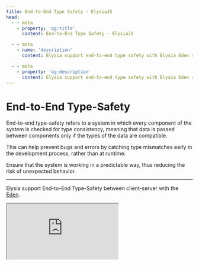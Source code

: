 ```yaml
---
title: End-to-End Type Safety - ElysiaJS
head:
  - - meta
    - property: 'og:title'
      content: End-to-End Type Safety - ElysiaJS

  - - meta
    - name: 'description'
      content: Elysia support end-to-end type safety with Elysia Eden since start. End-to-end type-safety refers to a system in which every component of the system is checked for type consistency, meaning that data is passed between components only if the types of the data are compatible.

  - - meta
    - property: 'og:description'
      content: Elysia support end-to-end type safety with Elysia Eden since start. End-to-end type-safety refers to a system in which every component of the system is checked for type consistency, meaning that data is passed between components only if the types of the data are compatible.
---
```


# End-to-End Type-Safety
End-to-end type-safety refers to a system in which every component of the system is checked for type consistency, meaning that data is passed between components only if the types of the data are compatible. 

This can help prevent bugs and errors by catching type mismatches early in the development process, rather than at runtime.

Ensure that the system is working in a predictable way, thus reducing the risk of unexpected behavior.

---

Elysia support End-to-End Type-Safety between client-server with the [Eden](/plugins/eden/overview).

<iframe
    id="embedded-editor"
    src="https://codesandbox.io/p/sandbox/bun-elysia-rdxljp?embed=1&codemirror=1&hidenavigation=1&hidedevtools=1&file=eden.ts"
    allow="accelerometer"
    sandbox="allow-forms allow-modals allow-popups allow-presentation allow-same-origin allow-scripts"
    loading="lazy"
/>

::: tip
Hover over variable and function to see type definition.
:::

Elysia allows you change type on server and reflect the type definitions on the client, helping with auto-completion and type-enforcement.

With End-to-End Type-Safety, migrating from old to new type also reflect which path of the codebase need to be migrate by line-of-code level.

See [Eden](/plugins/eden/overview) for more example.
